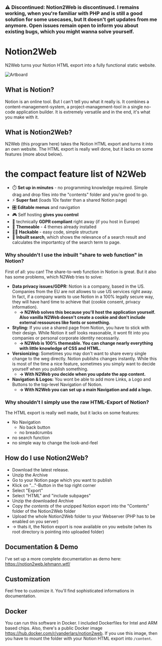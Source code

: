 ### ⚠️ Discontinued: Notion2Web is discontinued. I remains working, when you're familiar with PHP and is still a good solution for some usecases, but It doesn't get updates from me anymore. Open issues remain open to inform you about existing bugs, which you might wanna solve yourself.

# Notion2Web

N2Web turns your Notion HTML export into a fully functional static website.

![Artboard](https://user-images.githubusercontent.com/9517567/154849583-5907457e-f49f-43bc-b4ba-981a5eab9719.png)


## What is Notion?
Notion is an online tool. But I can't tell you what it really is. It combines a content-management-system, a project-management-tool in a single no-code application builder. It is extremely versatile and in the end, it's what you make with it.

## What is Notion2Web?
N2Web (this program here) takes the Notion HTML export and turns it into an own website. The HTML export is really well done, but it lacks on some features (more about below).


# the compact feature list of N2Web
- ⏱️ **Set up in minutes** - no programming knowledge required. Simple drag and drop files into the "contents" folder and you're good to go.
- ⚡ **Super fast** (loads 10x faster than a shared Notion page)
- 🎛️ **Editable menus** and navigation
- 🎮 Self hosting **gives you control**
- 🛂 technically **GDPR compliant** right away (if you host in Europe)
- 📐 **Themeable** - 4 themes already installed
- 👩‍💻 **Hackable** - easy code, simple structure
- 🔎 **Inbuilt search**, which shows the relevance of a search result and calculates the importantcy of the search term to page.

### Why shouldn't I use the inbuilt "share to web function" in Notion?
First of all: you can! The share-to-web function in Notion is great. But it also has some problems, which N2Web tries to solve:

- **Data privacy issues/GDPR:** Notion is a company, based in the US. Companies from the EU are not allowes to use US services right away. In fact, if a company wants to use Notion in a 100% legally secure way, they will have hard time to achieve that (cookie consent, privacy information). 
  - **→ N2Web solves this because you'll host the application yourself. Also vanilla N2Web doesn't create a cookie and don't include external ressources like fonts or something.**
- **Styling:** If you use a shared page from Notion, you have to stick with their design. While Notion it self looks reasonable, it wont fit into you companies or personal corporate identity necessarily. 
  - **→ N2Web is 100% themeable. You can change nearly everything with little knowledge of CSS and HTML.**
- **Versionizing:** Sometimes you may don't want to share every single change to the weg directly. Notion publishs changes instantly. While this is most of the time a nice feature, sometimes you simply want to decide yourself when you publish something. 
  - **→ With N2Web you decide when you update the app content.**
- **Navigation & Logos:** You wont be able to add more Links, a Logo and Buttons to the top-level Navigation of Notion. 
  - **→ With N2Web you can set up a main Navigation and add a logo.**

### Why shouldn't I simply use the raw HTML-Export of Notion?
The HTML export is really well made, but it lacks on some features:

- No Navigation
  - No back button
  - no breadcrumbs
- no search function
- no simple way to change the look-and-feel

## How do I use Notion2Web?

- Download the latest release.
- Unzip the Archive
- Go to your Notion page which you want to publish
- Klick on "..."-Button in the top right corner
- Select "Export"
- Select "HTML" and "include subpages"
- Unzip the downloaded Archive
- Copy *the contents* of the unzipped Notion export into the "Contents" folder of the Notion2Web folder
- Upload the whole Notion2Web folder to your Webserver (PHP has to be enabled on you server)
- → thats it, the Notion export is now available on you website (when its root directory is pointing into uploaded folder)

## Documentation & Demo
I've set up a more complete documentation as demo here:
https://notion2web.lehmann.wtf/

## Customization
Feel free to customize it. You'll find sophisticated informations in documentation.

## Docker
You can run this software in Docker. I included Dockerfiles for Intel and ARM based chips. 
Also, there's a public Docker image https://hub.docker.com/r/vanderlars/notion2web. If you use this image, then you have to mount the folder with your Notion HTML export into `/content`. 



